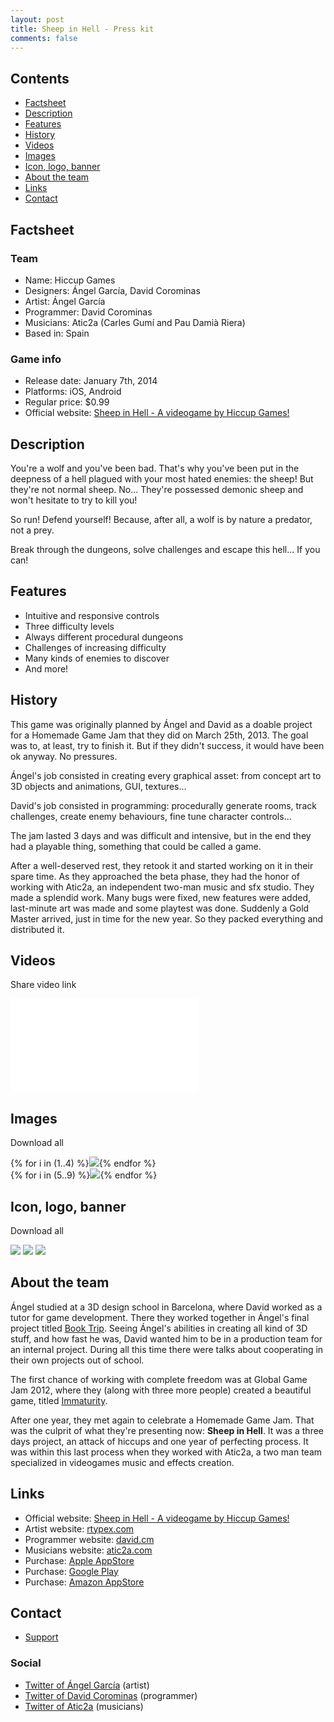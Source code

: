 ```yaml
---
layout: post
title: Sheep in Hell - Press kit
comments: false
---
```


Contents
--------

<ul class="listing">
  <li><i class="icon icon-chevron-right"></i><a href="#factsheet">Factsheet</a></li>
  <li><i class="icon icon-chevron-right"></i><a href="#description">Description</a></li>
  <li><i class="icon icon-chevron-right"></i><a href="#features">Features</a></li>
  <li><i class="icon icon-chevron-right"></i><a href="#history">History</a></li>
  <li><i class="icon icon-chevron-right"></i><a href="#videos">Videos</a></li>
  <li><i class="icon icon-chevron-right"></i><a href="#images">Images</a></li>
  <li><i class="icon icon-chevron-right"></i><a href="#logos">Icon, logo, banner</a></li>
  <li><i class="icon icon-chevron-right"></i><a href="#aboutus">About the team</a></li>
  <li><i class="icon icon-chevron-right"></i><a href="#links">Links</a></li>
  <li><i class="icon icon-chevron-right"></i><a href="#contact">Contact</a></li>
</ul>

<a id="factsheet"></a>
Factsheet
---------

<p>
	<h3>Team</h3>
	<ul class="listing">
	  <li>Name: Hiccup Games</li>
	  <li>Designers: Ángel García, David Corominas</li>
	  <li>Artist: Ángel García</li>
	  <li>Programmer: David Corominas</li>
	  <li>Musicians: Atic2a (Carles Gumí and Pau Damià Riera)</li>
	  <li>Based in: Spain</li>
	</ul>
</p>

<p>
	<h3>Game info</h3>
	<ul class="listing">
	  <li>Release date: January 7th, 2014</li>
	  <li>Platforms: iOS, Android</li>
	  <li>Regular price: $0.99</li>
	  <li>Official website: <a href="http://david.cm/landing/sheepinhell">Sheep in Hell - A videogame by Hiccup Games!</a></li>
	</ul>
</p>

<a id="description"></a>
Description
-----------

You're a wolf and you've been bad. That's why you've been put in the deepness of a hell plagued with your most hated enemies: the sheep! But they're not normal sheep. No... They're possessed demonic sheep and won't hesitate to try to kill you!

So run! Defend yourself! Because, after all, a wolf is by nature a predator, not a prey.

Break through the dungeons, solve challenges and escape this hell... If you can!

<a id="features"></a>
Features
--------

<ul class="listing">
  <li><i class="icon icon-ok"></i>Intuitive and responsive controls</li>
  <li><i class="icon icon-ok"></i>Three difficulty levels</li>
  <li><i class="icon icon-ok"></i>Always different procedural dungeons</li>
  <li><i class="icon icon-ok"></i>Challenges of increasing difficulty</li>
  <li><i class="icon icon-ok"></i>Many kinds of enemies to discover</li>
  <li><i class="icon icon-ok"></i>And more!</li>
</ul>

<a id="history"></a>
History
-------

This game was originally planned by Ángel and David as a doable project for a Homemade Game Jam that they did on March 25th, 2013. The goal was to, at least, try to finish it. But if they didn't success, it would have been ok anyway. No pressures.

Ángel's job consisted in creating every graphical asset: from concept art to 3D objects and animations, GUI, textures...

David's job consisted in programming: procedurally generate rooms, track challenges, create enemy behaviours, fine tune character controls...

The jam lasted 3 days and was difficult and intensive, but in the end they had a playable thing, something that could be called a game.

After a well-deserved rest, they retook it and started working on it in their spare time. As they approached the beta phase, they had the honor of working with Atic2a, an independent two-man music and sfx studio. They made a splendid work. Many bugs were fixed, new features were added, last-minute art was made and some playtest was done. Suddenly a Gold Master arrived, just in time for the new year. So they packed everything and distributed it.

<a id="videos"></a>
Videos
------

Share video link <a href="http://youtu.be/6wIvIz8m40s"><i class="icon icon-external-link"></i></a>

<iframe id="video" frameborder="0" src="//www.youtube-nocookie.com/embed/6wIvIz8m40s?rel=0" allowfullscreen></iframe>

<a id="images"></a>
Images
------

Download all <a href="sheepinhell_contents/screenshots.zip"><i class="icon icon-download-alt"></i></a>

<section class="gallery">
{% for i in (1..4) %}<a href="sheepinhell_contents/screenshot{{ i }}.png"><img src="sheepinhell_contents/screenshot{{ i }}.png"></a>{% endfor %}
</section>
<section class="minigallery">
{% for i in (5..9) %}<a href="sheepinhell_contents/screenshot{{ i }}.png"><img src="sheepinhell_contents/screenshot{{ i }}.png"></a>{% endfor %}
</section>

<a id="logos"></a>
Icon, logo, banner
------------------

Download all <a href="sheepinhell_contents/logos.zip"><i class="icon icon-download-alt"></i></a>

<section class="gallery">
<a href="sheepinhell_contents/icon.png"><img src="sheepinhell_contents/icon.png"></a>
<a href="sheepinhell_contents/logo.png"><img src="sheepinhell_contents/logo.png"></a>
<a href="sheepinhell_contents/banner.png"><img src="sheepinhell_contents/banner.png"></a>
</section>

<a id="aboutus"></a>
About the team
--------------

Ángel studied at a 3D design school in Barcelona, where David worked as a tutor for game development. There they worked together in Ángel's final project titled <a href="http://rtypex.com/juegos/booktrip/">Book Trip</a>. Seeing Ángel's abilities in creating all kind of 3D stuff, and how fast he was, David wanted him to be in a production team for an internal project. During all this time there were talks about cooperating in their own projects out of school.

The first chance of working with complete freedom was at Global Game Jam 2012, where they (along with three more people) created a beautiful game, titled <a href="http://archive.globalgamejam.org/2012/immaturity">Immaturity</a>.

After one year, they met again to celebrate a Homemade Game Jam. That was the culprit of what they're presenting now: <b>Sheep in Hell</b>. It was a three days project, an attack of hiccups and one year of perfecting process. It was within this last process when they worked with Atic2a, a two man team specialized in videogames music and effects creation.

<a id="links"></a>
Links
-----

<ul class="listing">
  <li><i class="icon icon-external-link"></i>Official website: <a href="http://www.david.cm/landing/sheepinhell">Sheep in Hell - A videogame by Hiccup Games!</a></li>
  <li><i class="icon icon-external-link"></i>Artist website: <a href="http://www.rtypex.com">rtypex.com</a></li>
  <li><i class="icon icon-external-link"></i>Programmer website: <a href="http://www.david.cm">david.cm</a></li>
  <li><i class="icon icon-external-link"></i>Musicians website: <a href="http://www.atic2a.com">atic2a.com</a></li>
  <li><i class="icon icon-external-link"></i>Purchase: <a href="https://itunes.apple.com/us/app/sheep-in-hell/id788371896?mt=8">Apple AppStore</a></li>
  <li><i class="icon icon-external-link"></i>Purchase: <a href="https://play.google.com/store/apps/details?id=cm.david.sheepinhell">Google Play</a></li>
  <li><i class="icon icon-external-link"></i>Purchase: <a href="http://www.amazon.com/gp/product/B00JWUVKFI">Amazon AppStore</a></li>
</ul>

<a id="contact"></a>
Contact
-------

<ul class="listing">
  <li><a href="http://david.cm/support">Support</a></li>
</ul>

<h3>Social</h3>

<ul class="listing">
  <li><i class="icon icon-twitter"></i><a href="https://twitter.com/rtypex">Twitter of Ángel García</a> (artist)</li>
  <li><i class="icon icon-twitter"></i><a href="https://twitter.com/tmdchi">Twitter of David Corominas</a> (programmer)</li>
  <li><i class="icon icon-twitter"></i><a href="https://twitter.com/atic2a">Twitter of Atic2a</a> (musicians)</li>
</ul>
